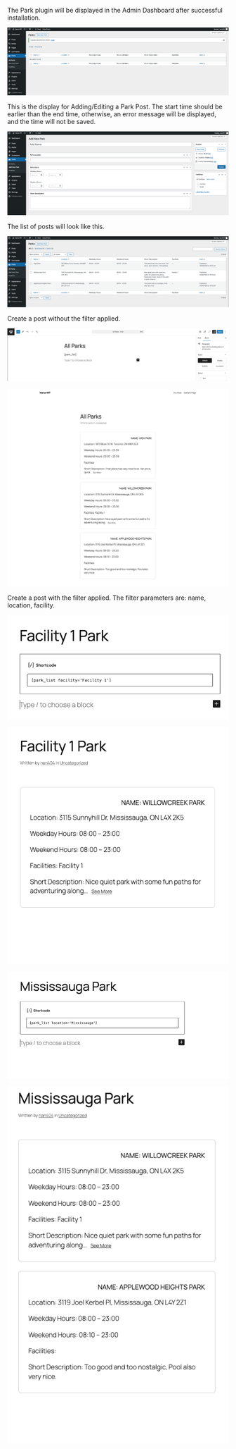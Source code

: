 The Park plugin will be displayed in the Admin Dashboard after successful installation.

![Plugin Success](assets/images/Install-Success.png)

This is the display for Adding/Editing a Park Post. The start time should be earlier than the end time, otherwise, an error message will be displayed, and the time will not be saved.

![Park Post](assets/images/Park-Post.png)

The list of posts will look like this.

![Admin Park List](assets/images/Admin-List.png)

Create a post without the filter applied.

![Create a Post for Park List Without Filter](assets/images/Post-Create-WOFilter.png)

![The List Without Filter](assets/images/Post-Display-WOFilter.png)

Create a post with the filter applied.
The filter parameters are: name, location, facility.

![Filter Facility](assets/images/Post-Creation-Filter-Facility.png)

![Filter Facility Display](assets/images/Post-Display-Filter-Facility.png)

![Filter Location](assets/images/Post-Creation-Filter-Location.png)

![Filter Location Display](assets/images/Post-Display-Filter-Location.png)

